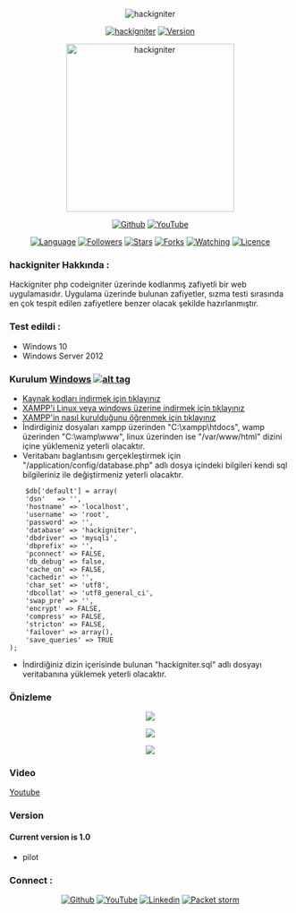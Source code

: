 <p align="center">
<img title="hackigniter" src="https://img.shields.io/badge/hackigniter-%20-SCRIPT?colorA=red&colorB=black&colorC=white&style=for-the-badge"></a>
</p>

<p align="center">
<a href="https://github.com/ferhatcil/hackigniter"><img title="hackigniter" src="https://img.shields.io/badge/Tool-hackigniter-red.svg"></a>
<a href="https://github.com/ferhatcil/hackigniter"><img title="Version" src="https://img.shields.io/badge/Version-1.0pilot-red.svg?style=flat-square"></a>
</p>

<p align="center">  
<a href="https://github.com/ferhatcil/hackigniter"><img title="hackigniter" width="300" height="300" src="https://i.pinimg.com/originals/dc/f3/13/dcf3133ed700178c76026e66a2b64348.png"></img></a>
</p>

<p align="center">
<a href="https://github.com/ferhatcil"><img title="Github" src="https://img.shields.io/badge/Ferhat%20%C3%87il-%20-red?style=for-the-badge&logo=github"></a>
<a href="https://www.youtube.com/channel/UCNFlGKonTAN9dfXgg_VrGoA"><img title="YouTube" src="https://img.shields.io/badge/Ferhat%20%C3%87il-%20-red?style=for-the-badge&logo=Youtube"></a>
</p>

<p align="center">
<a href="https://github.com/ferhatcil"><img title="Language" src="https://img.shields.io/badge/Made%20with-PHP(Codeigniter)-yellowgreen"></a>
<a href="https://github.com/ferhatcil"><img title="Followers" src="https://img.shields.io/github/followers/ferhatcil?color=yellowgreen&style=flat-square"></a>
<a href="https://github.com/ferhatcil"><img title="Stars" src="https://img.shields.io/github/stars/ferhatcil/hackigniter?color=yellowgreen&style=flat-square"></a>
<a href="https://github.com/ferhatcil"><img title="Forks" src="https://img.shields.io/github/forks/ferhatcil/hackigniter?color=yellowgreen&style=flat-square"></a>
<a href="https://github.com/ferhatcil"><img title="Watching" src="https://img.shields.io/github/watchers/ferhatcil/hackigniter?label=Watchers&color=yellowgreen&style=flat-square"></a>
<a href="https://github.com/ferhatcil"><img title="Licence" src="https://img.shields.io/badge/License-MIT-yellowgreen.svg"></a>
</p>

### hackigniter Hakkında :

Hackigniter php codeigniter üzerinde kodlanmış zafiyetli bir web uygulamasıdır. Uygulama üzerinde bulunan zafiyetler, sızma testi sırasında en çok tespit edilen zafiyetlere benzer olacak şekilde hazırlanmıştır. 

### Test edildi :

* Windows 10
* Windows Server 2012

### Kurulum [Windows](https://en.wikipedia.org/wiki/Microsoft_Windows) [![alt tag](https://cdn1.iconfinder.com/data/icons/operating-system-flat-1/30/windows_10-32.png)](https://en.wikipedia.org/wiki/Microsoft_Windows)

- [Kaynak kodları indirmek için tıklayınız](https://github.com/ferhatcil/hackigniter/archive/refs/heads/main.zip)
- [XAMPP'i Linux veya windows üzerine indirmek için tıklayınız](https://www.apachefriends.org/tr/download.html "to install xampp") 
- [XAMPP'in nasıl kurulduğunu öğrenmek için tıklayınız](https://www.wikihow.com/Install-XAMPP-for-Windows "How to Install XAMPP") 
- İndirdiginiz dosyaları xampp üzerinden "C:\xampp\htdocs", wamp üzerinden "C:\wamp\www", linux üzerinden ise "/var/www/html" dizini içine yüklemeniz yeterli olacaktır.
- Veritabanı baglantısını gerçekleştirmek için "/application/config/database.php" adlı dosya içindeki bilgileri kendi sql bilgileriniz ile değiştirmeniz yeterli olacaktır.
```database.php
    $db['default'] = array(
	'dsn'	=> '',
	'hostname' => 'localhost',
	'username' => 'root',
	'password' => '',
	'database' => 'hackigniter',
	'dbdriver' => 'mysqli',
	'dbprefix' => '',
	'pconnect' => FALSE,
	'db_debug' => false,
	'cache_on' => FALSE,
	'cachedir' => '',
	'char_set' => 'utf8',
	'dbcollat' => 'utf8_general_ci',
	'swap_pre' => '',
	'encrypt' => FALSE,
	'compress' => FALSE,
	'stricton' => FALSE,
	'failover' => array(),
	'save_queries' => TRUE
);
```
- İndirdiğiniz dizin içerisinde bulunan "hackigniter.sql" adlı dosyayı veritabanına yüklemek yeterli olacaktır.

### Önizleme
<p align="center">
<img src="https://raw.githubusercontent.com/ferhatcil/hackigniter/main/images/Capture1.PNG"/>
</p>
<p align="center">
<img src="https://raw.githubusercontent.com/ferhatcil/hackigniter/main/images/Capture2.PNG"/>
</p>
<p align="center">
<img src="https://raw.githubusercontent.com/ferhatcil/hackigniter/main/images/Capture3.PNG"/>
</p>


### Video
[Youtube]()

### Version
#### Current version is 1.0
* pilot

### Connect :

<p align="center">
<a href="https://github.com/ferhatcil"><img title="Github" src="https://img.shields.io/badge/Ferhat%20%C3%87il-%20-red?style=for-the-badge&logo=github"></a>
<a href="https://www.youtube.com/channel/UCNFlGKonTAN9dfXgg_VrGoA"><img title="YouTube" src="https://img.shields.io/badge/Ferhat%20%C3%87il-%20-red?style=for-the-badge&logo=Youtube"></a>
<a href="https://www.linkedin.com/in/ferhatcil/"><img title="Linkedin" src="https://img.shields.io/badge/Ferhat%20%C3%87il-%20-red?style=for-the-badge&logo=Linkedin"></a>
<a href="https://packetstormsecurity.com/user/ferhatcil/"><img title="Packet storm" src="https://img.shields.io/badge/Packet%20storm-Ferhat%20%C3%87il-red?style=for-the-badge"></a>
</p>
